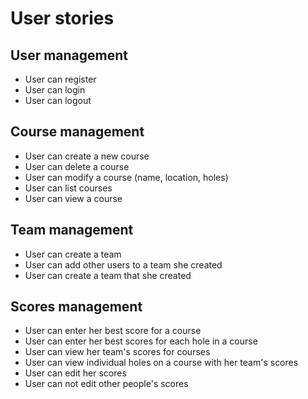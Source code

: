 # User stories

## User management
- User can register
- User can login
- User can logout

## Course management
- User can create a new course
- User can delete a course
- User can modify a course (name, location, holes)
- User can list courses
- User can view a course

## Team management
- User can create a team
- User can add other users to a team she created
- User can create a team that she created

## Scores management
- User can enter her best score for a course
- User can enter her best scores for each hole in a course
- User can view her team's scores for courses
- User can view individual holes on a course with her team's scores
- User can edit her scores
- User can not edit other people's scores

